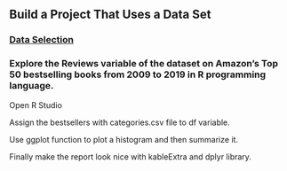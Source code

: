 ## Build a Project That Uses a Data Set
### [Data Selection](https://www.kaggle.com/sootersaalu/amazon-top-50-bestselling-books-2009-2019)
### Explore the Reviews variable of the dataset on Amazon’s Top 50 bestselling books from 2009 to 2019 in R programming language.

Open R Studio

Assign the bestsellers with categories.csv file to df variable. 

Use ggplot function to plot a histogram and then summarize it.

Finally make the report look nice with kableExtra and dplyr library. 
